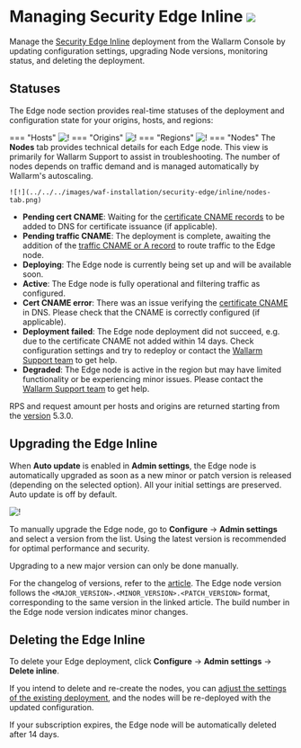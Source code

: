 # Managing Security Edge Inline <a href="../../../../about-wallarm/subscription-plans/#security-edge-paid-plan"><img src="../../../../images/security-edge-tag.svg" style="border: none;"></a>

Manage the [Security Edge Inline](overview.md) deployment from the Wallarm Console by updating configuration settings, upgrading Node versions, monitoring status, and deleting the deployment.

## Statuses

The Edge node section provides real-time statuses of the deployment and configuration state for your origins, hosts, and regions:

=== "Hosts"
    ![!](../../../images/waf-installation/security-edge/inline/host-statuses.png)
=== "Origins"
    ![!](../../../images/waf-installation/security-edge/inline/origin-statuses.png)
=== "Regions"
    ![!](../../../images/waf-installation/security-edge/inline/region-statuses.png)
=== "Nodes"
    The **Nodes** tab provides technical details for each Edge node. This view is primarily for Wallarm Support to assist in troubleshooting. The number of nodes depends on traffic demand and is managed automatically by Wallarm's autoscaling.

    ![!](../../../images/waf-installation/security-edge/inline/nodes-tab.png)

* **Pending cert CNAME**: Waiting for the [certificate CNAME records](deployment.md#5-certificate-cname-configuration) to be added to DNS for certificate issuance (if applicable).
* **Pending traffic CNAME**: The deployment is complete, awaiting the addition of the [traffic CNAME or A record](deployment.md#6-routing-traffic-to-the-edge-node) to route traffic to the Edge node.
* **Deploying**: The Edge node is currently being set up and will be available soon.
* **Active**: The Edge node is fully operational and filtering traffic as configured.
* **Cert CNAME error**: There was an issue verifying the [certificate CNAME](deployment.md#5-certificate-cname-configuration) in DNS. Please check that the CNAME is correctly configured (if applicable).
* **Deployment failed**: The Edge node deployment did not succeed, e.g. due to the certificate CNAME not added within 14 days. Check configuration settings and try to redeploy or contact the [Wallarm Support team](https://support.wallarm.com) to get help.
* **Degraded**: The Edge node is active in the region but may have limited functionality or be experiencing minor issues. Please contact the [Wallarm Support team](https://support.wallarm.com) to get help.

RPS and request amount per hosts and origins are returned starting from the [version](../../../updating-migrating/node-artifact-versions.md#all-in-one-installer) 5.3.0.

## Upgrading the Edge Inline

When **Auto update** is enabled in **Admin settings**, the Edge node is automatically upgraded as soon as a new minor or patch version is released (depending on the selected option). All your initial settings are preserved. Auto update is off by default.

![!](../../../images/waf-installation/security-edge/inline/admin-settings.png)

To manually upgrade the Edge node, go to **Configure** → **Admin settings** and select a version from the list. Using the latest version is recommended for optimal performance and security.

Upgrading to a new major version can only be done manually.

For the changelog of versions, refer to the [article](../../../updating-migrating/node-artifact-versions.md#all-in-one-installer). The Edge node version follows the `<MAJOR_VERSION>.<MINOR_VERSION>.<PATCH_VERSION>` format, corresponding to the same version in the linked article. The build number in the Edge node version indicates minor changes.

## Deleting the Edge Inline

To delete your Edge deployment, click **Configure** → **Admin settings** → **Delete inline**.

If you intend to delete and re-create the nodes, you can [adjust the settings of the existing deployment](deployment.md), and the nodes will be re-deployed with the updated configuration.

If your subscription expires, the Edge node will be automatically deleted after 14 days.
